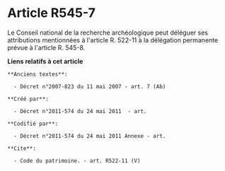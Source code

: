 # Article R545-7

Le Conseil national de la recherche archéologique peut déléguer ses attributions mentionnées à l'article R. 522-11 à la
délégation permanente prévue à l'article R. 545-8.

**Liens relatifs à cet article**

	**Anciens textes**:

	  - Décret n°2007-823 du 11 mai 2007 - art. 7 (Ab)

	**Créé par**:

	  - Décret n°2011-574 du 24 mai 2011  - art.

	**Codifié par**:

	  - Décret n°2011-574 du 24 mai 2011 Annexe - art.

	**Cite**:

	  - Code du patrimoine. - art. R522-11 (V)
